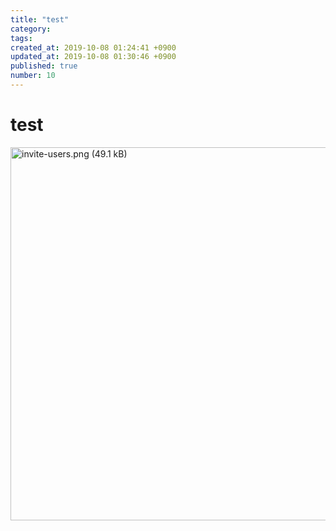 ```yaml
---
title: "test"
category: 
tags: 
created_at: 2019-10-08 01:24:41 +0900
updated_at: 2019-10-08 01:30:46 +0900
published: true
number: 10
---
```


# test

<img width="597" alt="invite-users.png (49.1 kB)" src="https://img.esa.io/uploads/production/attachments/13614/2019/10/08/61325/d6431fdd-4add-49ee-a253-ba34ad0d8318.png">

